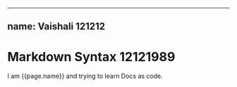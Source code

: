 
---
name: Vaishali 121212
---


#  Markdown Syntax 12121989

I am {{page.name}} and trying to learn Docs as code. 